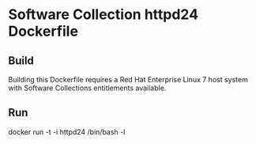 Software Collection httpd24 Dockerfile
===================

Build
-----

Building this Dockerfile requires a Red Hat Enterprise Linux 7 host
system with Software Collections entitlements available.

Run
---

docker run -t -i httpd24 /bin/bash -l